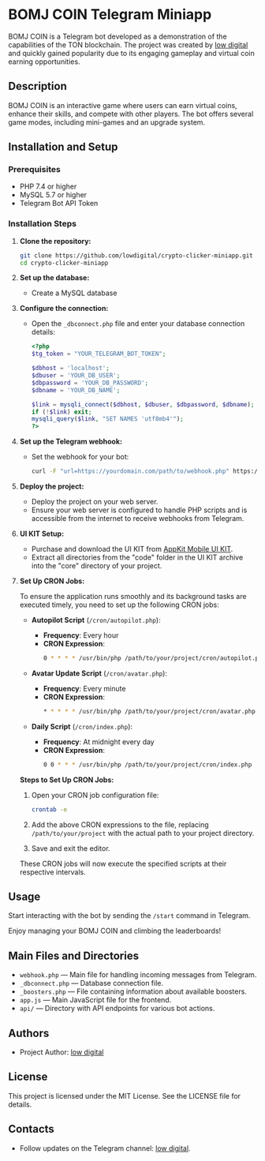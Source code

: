 
# BOMJ COIN Telegram Miniapp

BOMJ COIN is a Telegram bot developed as a demonstration of the capabilities of the TON blockchain. The project was created by [low digital](https://t.me/low_digital) and quickly gained popularity due to its engaging gameplay and virtual coin earning opportunities.

## Description

BOMJ COIN is an interactive game where users can earn virtual coins, enhance their skills, and compete with other players. The bot offers several game modes, including mini-games and an upgrade system.

## Installation and Setup

### Prerequisites

- PHP 7.4 or higher
- MySQL 5.7 or higher
- Telegram Bot API Token

### Installation Steps

1. **Clone the repository:**

   ```bash
   git clone https://github.com/lowdigital/crypto-clicker-miniapp.git
   cd crypto-clicker-miniapp
   ```

2. **Set up the database:**

   - Create a MySQL database

3. **Configure the connection:**

   - Open the `_dbconnect.php` file and enter your database connection details:

     ```php
     <?php
     $tg_token = "YOUR_TELEGRAM_BOT_TOKEN";

     $dbhost = 'localhost';
     $dbuser = 'YOUR_DB_USER';
     $dbpassword = 'YOUR_DB_PASSWORD';
     $dbname = 'YOUR_DB_NAME';

     $link = mysqli_connect($dbhost, $dbuser, $dbpassword, $dbname);
     if (!$link) exit;
     mysqli_query($link, "SET NAMES 'utf8mb4'");
     ?>
     ```

4. **Set up the Telegram webhook:**

   - Set the webhook for your bot:

     ```bash
     curl -F "url=https://yourdomain.com/path/to/webhook.php" https://api.telegram.org/botYOUR_TELEGRAM_BOT_TOKEN/setWebhook
     ```

5. **Deploy the project:**

   - Deploy the project on your web server.
   - Ensure your web server is configured to handle PHP scripts and is accessible from the internet to receive webhooks from Telegram.

6. **UI KIT Setup:**

   - Purchase and download the UI KIT from [AppKit Mobile UI KIT](https://themeforest.net/item/appkit-mobile/27679559).
   - Extract all directories from the "code" folder in the UI KIT archive into the "core" directory of your project.

7. **Set Up CRON Jobs:**

   To ensure the application runs smoothly and its background tasks are executed timely, you need to set up the following CRON jobs:

   - **Autopilot Script** (`/cron/autopilot.php`):
     - **Frequency**: Every hour
     - **CRON Expression**:
       ```bash
       0 * * * * /usr/bin/php /path/to/your/project/cron/autopilot.php
       ```

   - **Avatar Update Script** (`/cron/avatar.php`):
     - **Frequency**: Every minute
     - **CRON Expression**:
       ```bash
       * * * * * /usr/bin/php /path/to/your/project/cron/avatar.php
       ```

   - **Daily Script** (`/cron/index.php`):
     - **Frequency**: At midnight every day
     - **CRON Expression**:
       ```bash
       0 0 * * * /usr/bin/php /path/to/your/project/cron/index.php
       ```

   **Steps to Set Up CRON Jobs:**

   1. Open your CRON job configuration file:
      ```bash
      crontab -e
      ```

   2. Add the above CRON expressions to the file, replacing `/path/to/your/project` with the actual path to your project directory.

   3. Save and exit the editor.

   These CRON jobs will now execute the specified scripts at their respective intervals.

## Usage

Start interacting with the bot by sending the `/start` command in Telegram.

Enjoy managing your BOMJ COIN and climbing the leaderboards!

## Main Files and Directories

- `webhook.php` — Main file for handling incoming messages from Telegram.
- `_dbconnect.php` — Database connection file.
- `_boosters.php` — File containing information about available boosters.
- `app.js` — Main JavaScript file for the frontend.
- `api/` — Directory with API endpoints for various bot actions.

## Authors

- Project Author: [low digital](https://t.me/low_digital)

## License

This project is licensed under the MIT License. See the LICENSE file for details.

## Contacts

- Follow updates on the Telegram channel: [low digital](https://t.me/low_digital).
